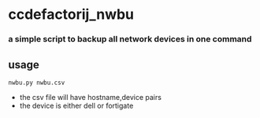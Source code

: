# ccdefactorij_nwbu

### a simple script to backup all network devices in one command

## usage

`nwbu.py nwbu.csv`

* the csv file will have hostname,device pairs
* the device is either dell or fortigate
